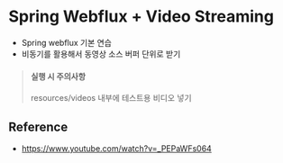 # Spring Webflux + Video Streaming
- Spring webflux 기본 연습
- 비동기를 활용해서 동영상 소스 버퍼 단위로 받기

> #### 실행 시 주의사항
> resources/videos 내부에 테스트용 비디오 넣기

## Reference
- https://www.youtube.com/watch?v=_PEPaWFs064